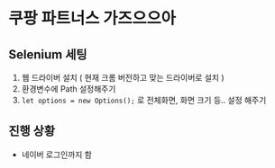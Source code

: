 # 쿠팡 파트너스 가즈으으아
## Selenium 세팅
1. 웹 드라이버 설치 ( 현재 크롬 버전하고 맞는 드라이버로 설치 )
2. 환경변수에 Path 설정해주기
3. ``` let options = new Options(); ``` 로 전체화면, 화면 크기 등.. 설정 해주기

## 진행 상황
- 네이버 로그인까지 함